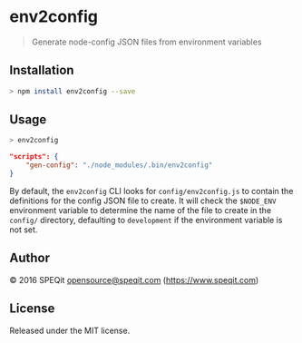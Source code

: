 # env2config

> Generate node-config JSON files from environment variables

## Installation

``` sh
> npm install env2config --save
```

## Usage

``` sh
> env2config
```

``` json
"scripts": {
    "gen-config": "./node_modules/.bin/env2config"
}
```

By default, the `env2config` CLI looks for `config/env2config.js` to contain the
definitions for the config JSON file to create. It will check the `$NODE_ENV`
environment variable to determine the name of the file to create in the
`config/` directory, defaulting to `development` if the environment variable is
not set.

## Author

© 2016 SPEQit <opensource@speqit.com> (https://www.speqit.com)

## License

Released under the MIT license.
